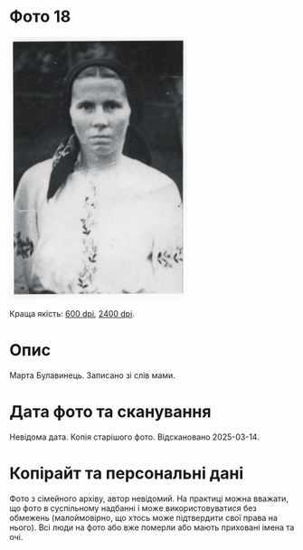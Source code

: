 # Фото 18 #

[<img src="photo_018_75.jpg" />](...)

Краща якість: [600 dpi](...), [2400 dpi](...).

# Опис #

Марта Булавинець. Записано зі слів мами.

# Дата фото та сканування #

Невідома дата. Копія старішого фото. Відскановано 2025-03-14.

# Копірайт та персональні дані #

Фото з сімейного архіву, автор невідомий. На практиці можна вважати, що фото в суспільному надбанні і може використовуватися без обмежень (малоймовірно, що хтось може підтвердити свої права на нього). Всі люди на фото або вже померли або мають приховані імена та очі.
